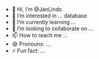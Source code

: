 - 👋 Hi, I’m @JanLindo
- 👀 I’m interested in ... database
- 🌱 I’m currently learning ...
- 💞️ I’m looking to collaborate on ...
- 📫 How to reach me ...
- 😄 Pronouns: ...
- ⚡ Fun fact: ...

<!---
JanLindo/JanLindo is a ✨ special ✨ repository because its `README.md` (this file) appears on your GitHub profile.
You can click the Preview link to take a look at your changes.
--->
